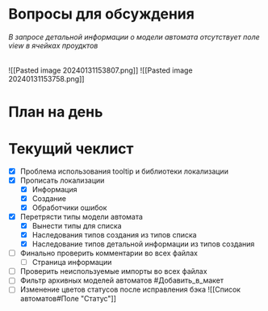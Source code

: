 # Вопросы для обсуждения
###### В запросе детальной информации о модели автомата отсутствует поле view в ячейках проудктов 
![[Pasted image 20240131153807.png]]
![[Pasted image 20240131153758.png]]
# План на день

# Текущий чеклист 
- [x] Проблема использования tooltip и библиотеки локализации
- [x] Прописать локализации
	- [x] Информация
	- [x] Создание
	- [x] Обработчики ошибок
- [x] Перетрясти типы модели автомата
	- [x] Вынести типы для списка
	- [x] Наследования типов создания из типов списка
	- [x] Наследование типов детальной информации из типов создания
- [ ] Финально проверить комментарии во всех файлах
	- [ ] Страница информации
- [ ] Проверить неиспользуемые импорты во всех файлах
- [ ] Фильтр архивных моделей автоматов #Добавить_в_макет 
- [ ] Изменение цветов статусов после исправления бэка ![[Список автоматов#Поле "Статус"]]
